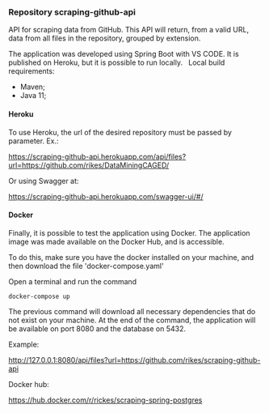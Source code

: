 ### Repository scraping-github-api

API for scraping data from GitHub. This API will return, from a valid URL, data from all files in the repository, grouped by extension.

The application was developed using Spring Boot with VS CODE. It is published on Heroku, but it is possible to run locally.
 
Local build requirements:
- Maven;
- Java 11;

#### Heroku
To use Heroku, the url of the desired repository must be passed by parameter. Ex.:

https://scraping-github-api.herokuapp.com/api/files?url=https://github.com/rikes/DataMiningCAGED/

Or using Swagger at:

https://scraping-github-api.herokuapp.com/swagger-ui/#/

#### Docker

Finally, it is possible to test the application using Docker. The application image was made available on the Docker Hub, and is accessible.

To do this, make sure you have the docker installed on your machine, and then download the file 'docker-compose.yaml'

Open a terminal and run the command

``` unix
docker-compose up
```

The previous command will download all necessary dependencies that do not exist on your machine. At the end of the command, the application will be available on port 8080 and the database on 5432.

Example:

http://127.0.0.1:8080/api/files?url=https://github.com/rikes/scraping-github-api

Docker hub:

https://hub.docker.com/r/rickes/scraping-spring-postgres
